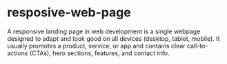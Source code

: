 # resposive-web-page
A responsive landing page in web development is a single webpage designed to adapt and look good on all devices (desktop, tablet, mobile). It usually promotes a product, service, or app and contains clear call-to-actions (CTAs), hero sections, features, and contact info.
